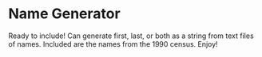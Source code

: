 # Name Generator

Ready to include! Can generate first, last, or both as a string from text files of names. Included are the names from the 1990 census. Enjoy!
